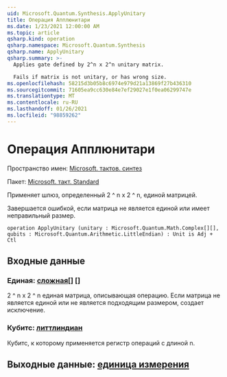 ```yaml
---
uid: Microsoft.Quantum.Synthesis.ApplyUnitary
title: Операция Апплюнитари
ms.date: 1/23/2021 12:00:00 AM
ms.topic: article
qsharp.kind: operation
qsharp.namespace: Microsoft.Quantum.Synthesis
qsharp.name: ApplyUnitary
qsharp.summary: >-
  Applies gate defined by 2^n x 2^n unitary matrix.

  Fails if matrix is not unitary, or has wrong size.
ms.openlocfilehash: 58215d3b05b8c6974e979d21a13869f27b436310
ms.sourcegitcommit: 71605ea9cc630e84e7ef29027e1f0ea06299747e
ms.translationtype: MT
ms.contentlocale: ru-RU
ms.lasthandoff: 01/26/2021
ms.locfileid: "98859262"
---
```

# <a name="applyunitary-operation"></a>Операция Апплюнитари

Пространство имен: [Microsoft. тактов. синтез](xref:Microsoft.Quantum.Synthesis)

Пакет: [Microsoft. такт. Standard](https://nuget.org/packages/Microsoft.Quantum.Standard)


Применяет шлюз, определенный 2 ^ n x 2 ^ n, единой матрицей.

Завершается ошибкой, если матрица не является единой или имеет неправильный размер.

```qsharp
operation ApplyUnitary (unitary : Microsoft.Quantum.Math.Complex[][], qubits : Microsoft.Quantum.Arithmetic.LittleEndian) : Unit is Adj + Ctl
```


## <a name="input"></a>Входные данные

### <a name="unitary--complex"></a>Единая: [сложная](xref:Microsoft.Quantum.Math.Complex)[] []

2 ^ n x 2 ^ n единая матрица, описывающая операцию.
Если матрица не является единой или не является подходящим размером, создает исключение.


### <a name="qubits--littleendian"></a>Кубитс: [литтлиндиан](xref:Microsoft.Quantum.Arithmetic.LittleEndian)

Кубитс, к которому применяется регистр операций с длиной n.



## <a name="output--unit"></a>Выходные данные: [единица измерения](xref:microsoft.quantum.lang-ref.unit)

